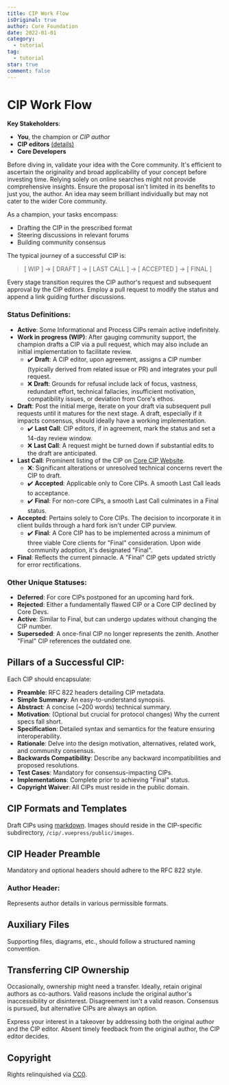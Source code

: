 ```yaml
---
title: CIP Work Flow
isOriginal: true
author: Core Foundation
date: 2022-01-01
category:
  - tutorial
tag:
  - tutorial
star: true
comment: false
---
```

# CIP Work Flow

**Key Stakeholders**:
- **You**, the champion or *CIP author*
- **CIP editors** [(details)](cip/docs/cip-editors)
- **Core Developers**

Before diving in, validate your idea with the Core community. It's efficient to ascertain the originality and broad applicability of your concept before investing time. Relying solely on online searches might not provide comprehensive insights. Ensure the proposal isn't limited in its benefits to just you, the author. An idea may seem brilliant individually but may not cater to the wider Core community.

As a champion, your tasks encompass:
- Drafting the CIP in the prescribed format
- Steering discussions in relevant forums
- Building community consensus

The typical journey of a successful CIP is:
> [ WIP ] -> [ DRAFT ] -> [ LAST CALL ] -> [ ACCEPTED ] -> [ FINAL ]

Every stage transition requires the CIP author's request and subsequent approval by the CIP editors. Employ a pull request to modify the status and append a link guiding further discussions.

### Status Definitions:

- **Active**: Some Informational and Process CIPs remain active indefinitely.
- **Work in progress (WIP)**: After gauging community support, the champion drafts a CIP via a pull request, which may also include an initial implementation to facilitate review.
  * ✔️ **Draft**: A CIP editor, upon agreement, assigns a CIP number (typically derived from related issue or PR) and integrates your pull request.
  * ❌ **Draft**: Grounds for refusal include lack of focus, vastness, redundant effort, technical fallacies, insufficient motivation, compatibility issues, or deviation from Core's ethos.
- **Draft**: Post the initial merge, iterate on your draft via subsequent pull requests until it matures for the next stage. A draft, especially if it impacts consensus, should ideally have a working implementation.
  * ✔️ **Last Call**: CIP editors, if in agreement, mark the status and set a 14-day review window.
  * ❌ **Last Call**: A request might be turned down if substantial edits to the draft are anticipated.
- **Last Call**: Prominent listing of the CIP on [Core CIP Website](http://cip.coreblockchain.cc/).
  * ❌: Significant alterations or unresolved technical concerns revert the CIP to draft.
  * ✔️ **Accepted**: Applicable only to Core CIPs. A smooth Last Call leads to acceptance.
  * ✔️ **Final**: For non-core CIPs, a smooth Last Call culminates in a Final status.
- **Accepted**: Pertains solely to Core CIPs. The decision to incorporate it in client builds through a hard fork isn't under CIP purview.
  * ✔️ **Final**: A Core CIP has to be implemented across a minimum of three viable Core clients for "Final" consideration. Upon wide community adoption, it's designated "Final".
- **Final**: Reflects the current pinnacle. A "Final" CIP gets updated strictly for error rectifications.

### Other Unique Statuses:
- **Deferred**: For core CIPs postponed for an upcoming hard fork.
- **Rejected**: Either a fundamentally flawed CIP or a Core CIP declined by Core Devs.
- **Active**: Similar to Final, but can undergo updates without changing the CIP number.
- **Superseded**: A once-final CIP no longer represents the zenith. Another "Final" CIP references the outdated one.

## Pillars of a Successful CIP:

Each CIP should encapsulate:
- **Preamble**: RFC 822 headers detailing CIP metadata.
- **Simple Summary**: An easy-to-understand synopsis.
- **Abstract**: A concise (~200 words) technical summary.
- **Motivation**: (Optional but crucial for protocol changes) Why the current specs fall short.
- **Specification**: Detailed syntax and semantics for the feature ensuring interoperability.
- **Rationale**: Delve into the design motivation, alternatives, related work, and community consensus.
- **Backwards Compatibility**: Describe any backward incompatibilities and proposed resolutions.
- **Test Cases**: Mandatory for consensus-impacting CIPs.
- **Implementations**: Complete prior to achieving "Final" status.
- **Copyright Waiver**: All CIPs must reside in the public domain.

## CIP Formats and Templates

Draft CIPs using [markdown](https://guides.github.com/features/mastering-markdown/). Images should reside in the CIP-specific subdirectory, `/cip/.vuepress/public/images`.

## CIP Header Preamble

Mandatory and optional headers should adhere to the RFC 822 style.

### Author Header:

Represents author details in various permissible formats.

## Auxiliary Files

Supporting files, diagrams, etc., should follow a structured naming convention.

## Transferring CIP Ownership

Occasionally, ownership might need a transfer. Ideally, retain original authors as co-authors. Valid reasons include the original author's inaccessibility or disinterest. Disagreement isn't a valid reason. Consensus is pursued, but alternative CIPs are always an option.

Express your interest in a takeover by addressing both the original author and the CIP editor. Absent timely feedback from the original author, the CIP editor decides.

## Copyright

Rights relinquished via [CC0](https://creativecommons.org/publicdomain/zero/1.0/).
